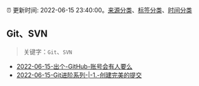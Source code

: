:alarm_clock: 更新时间: 2022-06-15 23:40:00。[来源分类](../README.md)、[标签分类](../TAGS.md)、[时间分类](../TIMELINE.md)

## Git、SVN


> 关键字：`Git`、`SVN`



- [2022-06-15-出个-GitHub-账号会有人要么](https://www.v2ex.com/t/859888) 
- [2022-06-15-Git进阶系列-|-1.-创建完美的提交](https://toutiao.io/k/1k9s8we) 